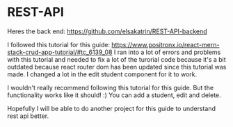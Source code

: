 # REST-API
Heres the back end: https://github.com/elsakatrin/REST-API-backend

I followed this tutorial for this guide: https://www.positronx.io/react-mern-stack-crud-app-tutorial/#tc_6139_08
I ran into a lot of errors and problems with this tutorial and needed to fix a lot of the turorial code because it's a bit outdated because react router dom has been updated since this tutorial was made. I changed  a lot in the edit student component for it to work.

I wouldn't really recommend following this tutorial for this guide. But the functionality works like it should! :) You can add a student, edit and delete.

Hopefully I will be able to do another project for this guide to understand rest api better.
